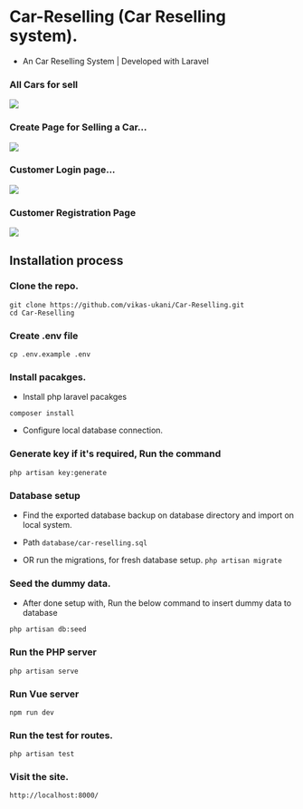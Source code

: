 
# Car-Reselling (Car Reselling system).
- An Car Reselling System | Developed with Laravel 


### All Cars for sell
<img src="https://i.imgur.com/NjHhUJ7.png" />

### Create Page for Selling a Car...
<img src="https://i.imgur.com/qemnAol.png" />


### Customer Login page...
<img src="https://i.imgur.com/gi0N8jF.png" />

### Customer Registration Page
<img src="https://i.imgur.com/HXAoKHc.png" />


## Installation process

### Clone the repo.
```
git clone https://github.com/vikas-ukani/Car-Reselling.git
cd Car-Reselling
```

### Create .env file
```
cp .env.example .env
```

### Install pacakges.
- Install php laravel pacakges
```
composer install 
```


- Configure local database connection.
###  Generate key if it's required, Run the command 
```
php artisan key:generate
```

### Database setup
- Find the exported database backup on database directory and import on local system.
- Path `database/car-reselling.sql`

- OR run the migrations, for fresh database setup.
`php artisan migrate`

### Seed the dummy data.
- After done setup with, Run the below command to insert dummy data to database
```
php artisan db:seed
```


### Run the PHP server
```
php artisan serve
```

### Run Vue server
```
npm run dev
```

### Run the test for routes.
```
php artisan test
```

### Visit the site.
```
http://localhost:8000/
```


